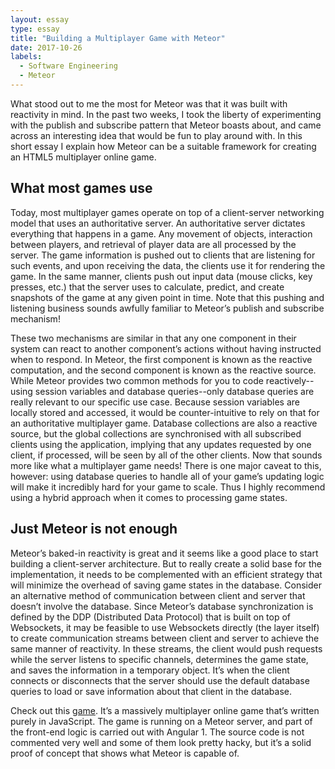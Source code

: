 ```yaml
---
layout: essay
type: essay
title: "Building a Multiplayer Game with Meteor"
date: 2017-10-26
labels:
  - Software Engineering
  - Meteor
---
```


What stood out to me the most for Meteor was that it was built with reactivity in mind. In the past two weeks, I took the liberty of experimenting with the publish and subscribe pattern that Meteor boasts about, and came across an interesting idea that would be fun to play around with. In this short essay I explain how Meteor can be a suitable framework for creating an HTML5 multiplayer online game.

<h2>What most games use</h2>

Today, most multiplayer games operate on top of a client-server networking model that uses an authoritative server. An authoritative server dictates everything that happens in a game. Any movement of objects, interaction between players, and retrieval of player data are all processed by the server. The game information is pushed out to clients that are listening for such events, and upon receiving the data, the clients use it for rendering the game. In the same manner, clients push out input data (mouse clicks, key presses, etc.) that the server uses to calculate, predict, and create snapshots of the game at any given point in time. Note that this pushing and listening business sounds awfully familiar to Meteor’s publish and subscribe mechanism!

These two mechanisms are similar in that any one component in their system can react to another component’s actions without having instructed when to respond. In Meteor, the first component is known as the reactive computation, and the second component is known as the reactive source. While Meteor provides two common methods for you to code reactively--using session variables and database queries--only database queries are really relevant to our specific use case. Because session variables are locally stored and accessed, it would be counter-intuitive to rely on that for an authoritative multiplayer game. Database collections are also a reactive source, but the global collections are synchronised with all subscribed clients using the application, implying that any updates requested by one client, if processed, will be seen by all of the other clients. Now that sounds more like what a multiplayer game needs! There is one major caveat to this, however: using database queries to handle all of your game’s updating logic will make it incredibly hard for your game to scale. Thus I highly recommend using a hybrid approach when it comes to processing game states.

<h2> Just Meteor is not enough </h2>

Meteor’s baked-in reactivity is great and it seems like a good place to start building a client-server architecture. But to really create a solid base for the implementation, it needs to be complemented with an efficient strategy that will minimize the overhead of saving game states in the database. Consider an alternative method of communication between client and server that doesn’t involve the database. Since Meteor’s database synchronization is defined by the DDP (Distributed Data Protocol) that is built on top of Websockets, it may be feasible to use Websockets directly (the layer itself) to create communication streams between client and server to achieve the same manner of reactivity. In these streams, the client would push requests while the server listens to specific channels, determines the game state, and saves the information in a temporary object. It’s when the client connects or disconnects that the server should use the default database queries to load or save information about that client in the database.

Check out this [game](https://github.com/ironbane/ironbane). It’s a massively multiplayer online game that’s written purely in JavaScript. The game is running on a Meteor server, and part of the front-end logic is carried out with Angular 1. The source code is not commented very well and some of them look pretty hacky, but it’s a solid proof of concept that shows what Meteor is capable of.
